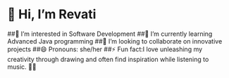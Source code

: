 # 👋 Hi, I’m Revati
##👀 I’m interested in Software Development 
##🌱 I’m currently learning Advanced Java programming
##💞️ I’m looking to collaborate on innovative projects
##😄 Pronouns: she/her
##⚡ Fun fact:I love unleashing my creativity through drawing and often find inspiration while listening to music. 🎨🎶



